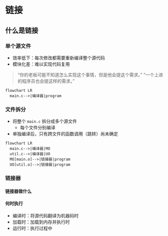 # 链接

## 什么是链接

### 单个源文件

- 效率低下：每次修改都需要重新编译整个源代码
- 模块化差：难以实现代码复用

> “你的老板可能不知道怎么实现这个事情，但是他会提这个需求。”
> “一个上进的程序员也会提这样的需求。”

```mermaid
flowchart LR
  main.c-->|编译器|program
```

### 文件拆分

- 将整个 `main.c` 拆分成多个源文件
  - 每个文件分别编译
- 单独编译后，只有跨文件的函数调用（跳转）尚未确定

```mermaid
flowchart LR
  main.c-->|编译器|MO
  util.c-->|编译器|UO
  MO[main.o]-->|链接器|program
  UO[util.o]-->|链接器|program
```

### 链接器

#### 链接器做什么

#### 何时执行

- 编译时：将源代码翻译为机器码时
- 加载时：加载到内存并执行时
- 运行时：执行过程中
